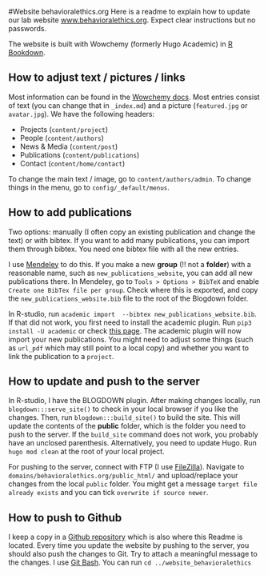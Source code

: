 #Website behavioralethics.org
Here is a readme to explain how to update our lab website www.behavioralethics.org. 
Expect clear instructions but no passwords. 

The website is built with Wowchemy (formerly Hugo Academic) in [R Bookdown](https://bookdown.org/yihui/blogdown/). 

## How to adjust text / pictures / links
Most information can be found in the [Wowchemy docs](https://wowchemy.com/docs/). 
Most entries consist of text (you can change that in `_index.md`) 
and a picture (`featured.jpg` or `avatar.jpg`). 
We have the following headers:
- Projects (`content/project`)
- People (`content/authors`)
- News & Media (`content/post`)
- Publications (`content/publications`)
- Contact (`content/home/contact`)

To change the main text / image, go to `content/authors/admin`.
To change things in the menu, go to `config/_default/menus`.

## How to add publications
Two options: manually (I often copy an existing publication and change the text)
or with bibtex. If you want to add many publications, you can import them through bibtex. 
You need one bibtex file with all the new entries. 

I use [Mendeley](https://www.mendeley.com/download-desktop-new/) to do this. 
If you make a new **group** (!! not a **folder**) with a reasonable name, such as 
`new_publications_website`, you can add all new publications there. 
In Mendeley, go to `Tools > Options > BibTeX` and enable `Create one BibTex file per group`. 
Check where this is exported, and copy the `new_publications_website.bib` 
file to the root of the Blogdown folder. 

In R-studio, run `academic import 
--bibtex new_publications_website.bib`. If that did not work, 
you first need to install the academic plugin. 
Run `pip3 install -U academic` or check 
[this page](https://wowchemy.com/docs/content/publications/). 
The academic plugin will now import your new publications. 
You might need to adjust some things (such as `url_pdf` 
which may still point to a local copy) 
and whether you want to link the publication to a `project`. 

## How to update and push to the server
In R-studio, I have the BLOGDOWN plugin. After making changes locally, 
run `blogdown:::serve_site()` to check in your local browser if you like the changes. 
Then, run `blogdown:::build_site()` to build the site. 
This will update the contents of the **public** folder, 
which is the folder you need to push to the server. 
If the `build_site` command does not work, you probably have an unclosed parenthesis. 
Alternatively, you need to update Hugo. 
Run `hugo mod clean` at the root of your local project. 

For pushing to the server, connect with FTP (I use [FileZilla](https://filezilla-project.org/)). 
Navigate to `domains/behavioralethics.org/public_html/` and upload/replace your changes from the local `public` folder. 
You might get a message `target file already exists` and you can tick `overwrite if source newer`. 

## How to push to Github
I keep a copy in a [Github repository](https://github.com/jantsje/website_behavioralethics) 
which is also where this Readme is located. Every time you update the website by pushing to the server, 
you should also push the changes to Git. Try to attach a meaningful message to the changes. I use [Git Bash](https://gitforwindows.org).
You can run `cd ../website_behavioralethics`